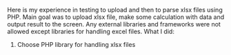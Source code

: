 Here is my experience in testing to upload and then to parse xlsx files using PHP. 
Main goal was to upload xlsx file, make some calculation with data and output result to the screen.
Any external libraries and frameworks were not allowed except libraries for handling excel files.
What I did:
1. Choose PHP library for handling xlsx files
